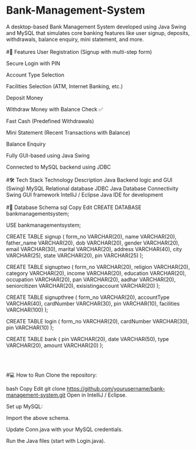 # Bank-Management-System
A desktop-based Bank Management System developed using Java Swing and MySQL that simulates core banking features like user signup, deposits, withdrawals, balance enquiry, mini statement, and more.
<br><br>
#🚀 Features
User Registration (Signup with multi-step form)

Secure Login with PIN

Account Type Selection

Facilities Selection (ATM, Internet Banking, etc.)

Deposit Money

Withdraw Money with Balance Check ✅

Fast Cash (Predefined Withdrawals)

Mini Statement (Recent Transactions with Balance)

Balance Enquiry

Fully GUI-based using Java Swing

Connected to MySQL backend using JDBC
<br><br>
#🛠️ Tech Stack
Technology	Description
Java	Backend logic and GUI (Swing)
MySQL	Relational database
JDBC	Java Database Connectivity
Swing	GUI framework
IntelliJ / Eclipse	Java IDE for development
<br><br>
#📂 Database Schema
sql
Copy
Edit
CREATE DATABASE bankmanagementsystem;

USE bankmanagementsystem;

CREATE TABLE signup (
    form_no VARCHAR(20), name VARCHAR(20), father_name VARCHAR(20),
    dob VARCHAR(20), gender VARCHAR(20), email VARCHAR(30), 
    marital VARCHAR(20), address VARCHAR(40), city VARCHAR(25),
    state VARCHAR(20), pin VARCHAR(25)
);

CREATE TABLE signuptwo (
    form_no VARCHAR(20), religion VARCHAR(20), category VARCHAR(20),
    income VARCHAR(20), education VARCHAR(20), occupation VARCHAR(20),
    pan VARCHAR(20), aadhar VARCHAR(20), seniorcitizen VARCHAR(20),
    exisistingaccount VARCHAR(20)
);

CREATE TABLE signupthree (
    form_no VARCHAR(20), accountType VARCHAR(40), cardNumber VARCHAR(30),
    pin VARCHAR(10), facilities VARCHAR(100)
);

CREATE TABLE login (
    form_no VARCHAR(20), cardNumber VARCHAR(30), pin VARCHAR(10)
);

CREATE TABLE bank (
    pin VARCHAR(20), date VARCHAR(50), type VARCHAR(20), amount VARCHAR(20)
);

<br><br>

#💻 How to Run
Clone the repository:

bash
Copy
Edit
git clone https://github.com/yourusername/bank-management-system.git
Open in IntelliJ / Eclipse.

Set up MySQL:

Import the above schema.

Update Conn.java with your MySQL credentials.

Run the Java files (start with Login.java).
